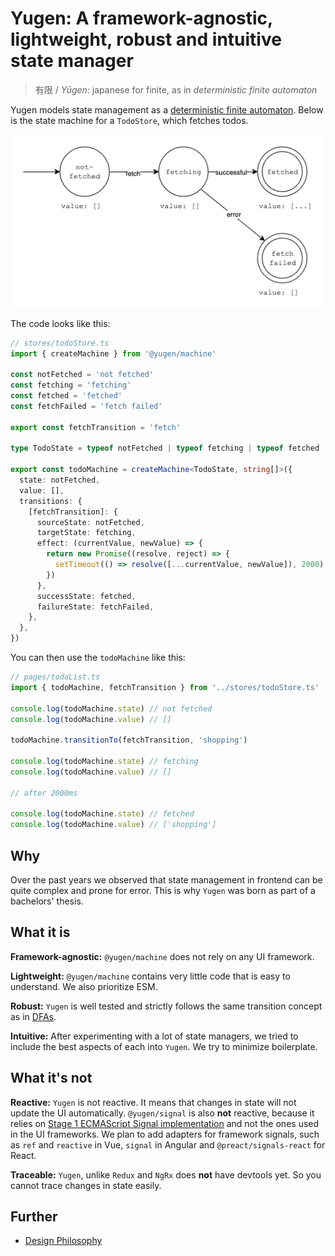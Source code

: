# Yugen: A framework-agnostic, lightweight, robust and intuitive state manager

> 有限 / _Yūgen_: japanese for finite, as in _deterministic finite automaton_

Yugen models state management as a [deterministic finite automaton](https://en.wikipedia.org/wiki/Deterministic_finite_automaton).
Below is the state machine for a `TodoStore`, which fetches todos.

![](assets/example-fetch-machine.png)

The code looks like this:

```TypeScript
// stores/todoStore.ts
import { createMachine } from '@yugen/machine'

const notFetched = 'not fetched'
const fetching = 'fetching'
const fetched = 'fetched'
const fetchFailed = 'fetch failed'

export const fetchTransition = 'fetch'

type TodoState = typeof notFetched | typeof fetching | typeof fetched | typeof fetchFailed

export const todoMachine = createMachine<TodoState, string[]>({
  state: notFetched,
  value: [],
  transitions: {
    [fetchTransition]: {
      sourceState: notFetched,
      targetState: fetching,
      effect: (currentValue, newValue) => {
        return new Promise((resolve, reject) => {
          setTimeout(() => resolve([...currentValue, newValue]), 2000)
        })
      },
      successState: fetched,
      failureState: fetchFailed,
    },
  },
})
```

You can then use the `todoMachine` like this:

```TypeScript
// pages/todoList.ts
import { todoMachine, fetchTransition } from '../stores/todoStore.ts'

console.log(todoMachine.state) // not fetched
console.log(todoMachine.value) // []

todoMachine.transitionTo(fetchTransition, 'shopping')

console.log(todoMachine.state) // fetching
console.log(todoMachine.value) // []

// after 2000ms

console.log(todoMachine.state) // fetched
console.log(todoMachine.value) // ['shopping']
```

## Why

Over the past years we observed that state management in frontend can be quite complex and prone for error.
This is why `Yugen` was born as part of a bachelors' thesis.

## What it is

**Framework-agnostic:** `@yugen/machine` does not rely on any UI framework.

**Lightweight:** `@yugen/machine` contains very little code that is easy to understand. We also prioritize ESM.

**Robust:** `Yugen` is well tested and strictly follows the same transition concept as 
in [DFAs](https://en.wikipedia.org/wiki/Deterministic_finite_automaton).

**Intuitive:** After experimenting with a lot of state managers, we tried to include the best aspects of
each into `Yugen`. We try to minimize boilerplate.

## What it's not

**Reactive:** `Yugen` is not reactive. It means that changes in state will not update the UI automatically.
`@yugen/signal` is also **not** reactive, because it relies on
[Stage 1 ECMAScript Signal implementation](https://github.com/tc39/proposal-signals) and not the ones used in
the UI frameworks. We plan to add adapters for framework signals, such as `ref` and `reactive` in Vue, `signal`
in Angular and `@preact/signals-react` for React.

**Traceable:** `Yugen`, unlike `Redux` and `NgRx` does **not** have devtools yet. So you cannot trace changes in state
easily.

## Further

- [Design Philosophy](/design-philosophy.md)